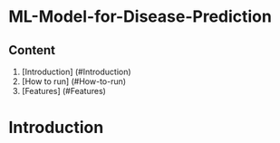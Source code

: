 # ML-Model-for-Disease-Prediction
## Content
1. [Introduction] (#Introduction)
2. [How to run] (#How-to-run)
3. [Features] (#Features)

# Introduction
